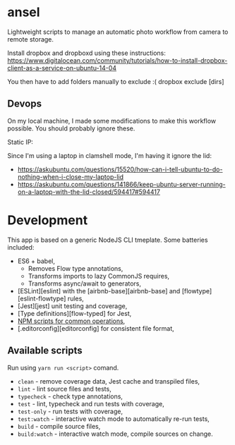# ansel

Lightweight scripts to manage an automatic photo workflow from camera to remote storage.

Install dropbox and dropboxd using these instructions:
https://www.digitalocean.com/community/tutorials/how-to-install-dropbox-client-as-a-service-on-ubuntu-14-04

You then have to add folders manually to exclude :(
dropbox exclude [dirs]

## Devops
On my local machine, I made some modifications to make this workflow possible. You should probably ignore these.

Static IP:

Since I'm using a laptop in clamshell mode, I'm having it ignore the lid:
* https://askubuntu.com/questions/15520/how-can-i-tell-ubuntu-to-do-nothing-when-i-close-my-laptop-lid
* https://askubuntu.com/questions/141866/keep-ubuntu-server-running-on-a-laptop-with-the-lid-closed/594417#594417


# Development

This app is based on a generic NodeJS CLI tmeplate. Some batteries included:

+ ES6 + babel,
  + Removes Flow type annotations,
  + Transforms imports to lazy CommonJS requires,
  + Transforms async/await to generators,
+ [ESLint][eslint] with the [airbnb-base][airbnb-base] and [flowtype][eslint-flowtype] rules,
+ [Jest][jest] unit testing and coverage,
+ [Type definitions][flow-typed] for Jest,
+ [NPM scripts for common operations](#available-scripts),
+ [.editorconfig][editorconfig] for consistent file format,

## Available scripts

Run using `yarn run <script>` comand.

+ `clean` - remove coverage data, Jest cache and transpiled files,
+ `lint` - lint source files and tests,
+ `typecheck` - check type annotations,
+ `test` - lint, typecheck and run tests with coverage,
+ `test-only` - run tests with coverage,
+ `test:watch` - interactive watch mode to automatically re-run tests,
+ `build` - compile source files,
+ `build:watch` - interactive watch mode, compile sources on change.
